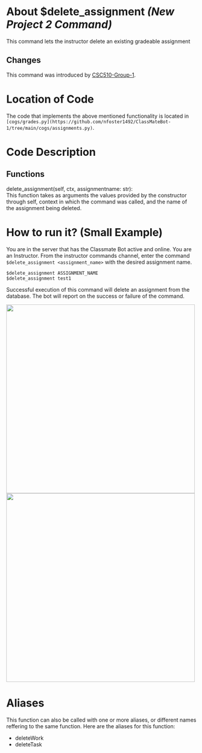# About $delete_assignment _(New Project 2 Command)_
This command lets the instructor delete an existing gradeable assignment
## Changes

This command was introduced by [CSC510-Group-1](https://github.com/nfoster1492/ClassMateBot-1/).

# Location of Code
The code that implements the above mentioned functionality is located in `[cogs/grades.py](https://github.com/nfoster1492/ClassMateBot-1/tree/main/cogs/assignments.py)`.

# Code Description
## Functions
delete_assignment(self, ctx, assignmentname: str): <br>
This function takes as arguments the values provided by the constructor through self, context in which the command was called, and the name of the assignment being deleted.
# How to run it? (Small Example)
You are in the server that has the Classmate Bot active and online. You are an Instructor. From the instructor commands channel, enter the command `$delete_assignment <assignment_name>` with the desired assignment name.

```
$delete_assignment ASSIGNMENT_NAME
$delete_assignment test1
```
Successful execution of this command will delete an assignment from the database. The bot will report on the success or failure of the command.

<img src="https://github.com/nfoster1492/ClassMateBot-1/blob/main/data/proj2media/deleteAssignmentHelp.PNG?raw=true" width="500">

<img src="https://github.com/nfoster1492/ClassMateBot-1/blob/main/data/proj2media/deleteAssignment.PNG?raw=true" width="500">

# Aliases

This function can also be called with one or more aliases, or different names reffering to the same function. Here are the aliases for this function:

 - deleteWork
 - deleteTask
 